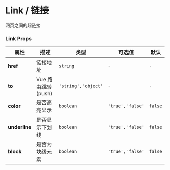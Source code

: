 # Link / 链接

网页之间的超链接

<playground title="默认的" name="ex-link-default"/>

<playground  title="高亮" desc="以不同的颜色区分链接" name="ex-link-color" />

<playground  title="不同风格的" desc="链接的风格" name="ex-link-more" />

<playground  title="路由跳转" desc="link组件提供了vueRouter push的路由跳转方式" name="ex-link-to" />

### Link Props

| 属性          | 描述               | 类型                | 可选值           | 默认    |
| ------------- | ------------------ | ------------------- | ---------------- | ------- |
| **href**      | 链接地址           | `string`            | `-`              | `-`     |
| **to**        | Vue 路由跳转(push) | `'string','object'` | `-`              | `-`     |
| **color**     | 是否高亮显示       | `boolean`           | `'true','false'` | `false` |
| **underline** | 是否显示下划线     | `boolean`           | `'true','false'` | `false` |
| **block**     | 是否为块级元素     | `boolean`           | `'true','false'` | `false` |
